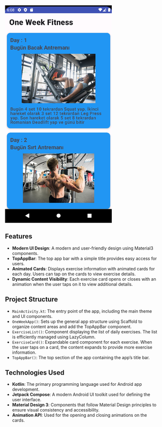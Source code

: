 ![Logo](https://github.com/nayciyilmaz/FitnessApp/blob/main/ekrann.png?raw=true)

## Features

- **Modern UI Design**: A modern and user-friendly design using Material3 components.
- **TopAppBar**: The top app bar with a simple title provides easy access for users.
- **Animated Cards**: Displays exercise information with animated cards for each day. Users can tap on the cards to view exercise details.
- **Dynamic Content Visibility**: Each exercise card opens or closes with an animation when the user taps on it to view additional details.

## Project Structure

- `MainActivity.kt`: The entry point of the app, including the main theme and UI components.
- `OneWeekApp()`: Sets up the general app structure using Scaffold to organize content areas and add the TopAppBar component.
- `ExerciseList()`: Component displaying the list of daily exercises. The list is efficiently managed using LazyColumn.
- `ExerciseCard()`: Expandable card component for each exercise. When the user taps on a card, the content expands to provide more exercise information.
- `TopAppBar()`: The top section of the app containing the app’s title bar.

## Technologies Used

- **Kotlin**: The primary programming language used for Android app development.
- **Jetpack Compose**: A modern Android UI toolkit used for defining the user interface.
- **Material Design 3**: Components that follow Material Design principles to ensure visual consistency and accessibility.
- **Animation API**: Used for the opening and closing animations on the cards.

